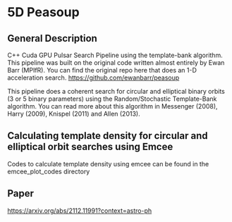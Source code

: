 # 5D Peasoup

## General Description 
C++ Cuda GPU Pulsar Search Pipeline using the template-bank algorithm. This pipeline was built on the original code written almost entirely by Ewan Barr (MPIfR). You can find the original repo here that does an 1-D acceleration search. https://github.com/ewanbarr/peasoup

This pipeline does a coherent search for circular and elliptical binary orbits (3 or 5 binary parameters) using the Random/Stochastic Template-Bank algorithm. You can read more about this algorithm in Messenger (2008), Harry (2009), Knispel (2011) and Allen (2013).

## Calculating template density for circular and elliptical orbit searches using Emcee
Codes to calculate template density using emcee can be found in the emcee_plot_codes directory

## Paper

https://arxiv.org/abs/2112.11991?context=astro-ph
